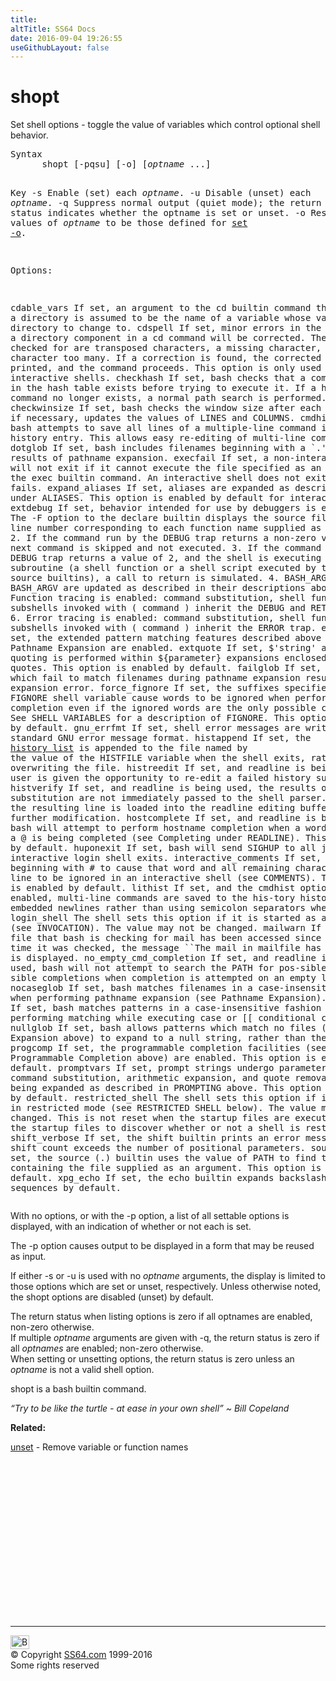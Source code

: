 ```yaml
---
title:
altTitle: SS64 Docs
date: 2016-09-04 19:26:55
useGithubLayout: false
---
```

<!-- #BeginLibraryItem "/Library/head_osx.lbi" --><!-- #EndLibraryItem --><h1>shopt</h1> 
<p>Set shell options - toggle the value of variables which control optional shell behavior.</p>
<pre>Syntax
      shopt [-pqsu] [-o] [<i>optname</i> ...]

Key
   -s     Enable (set) each <i>optname</i>.
   -u     Disable (unset) each <i>optname</i>.
   -q     Suppress normal output (quiet mode); the return status indicates whether the optname
          is set or unset.
   -o     Restrict the values of <i>optname </i>to be those defined for <a href="set.html">set -o</a>.

Options:

   cdable_vars
          If set, an argument to the cd builtin command that is not a directory is assumed to be
          the name of a variable whose value is the directory to change to.
   cdspell If  set, minor errors in the spelling of a directory component in a cd command will be
          corrected.  The errors checked for are transposed characters, a missing character, and
          one character too many.  If a correction is found, the corrected file name is printed,
          and the command proceeds.  This option is only used by interactive shells.
   checkhash
          If set, bash checks that a command found in the hash table  exists  before  trying  to
          execute  it.  If a hashed command no longer exists, a normal path search is performed.
   checkwinsize
          If set, bash checks the window size after each command and, if necessary, updates  the
          values of LINES and COLUMNS.
   cmdhist If set, bash attempts to save all lines of a multiple-line command in the same history
           entry.  This allows easy re-editing of multi-line commands.
   dotglob If set, bash includes filenames beginning with a `.' in the results of pathname expansion.
   execfail
          If  set, a non-interactive shell will not exit if it cannot execute the file specified
          as an argument to the exec builtin command.  An interactive shell  does  not  exit  if
          exec fails.
   expand_aliases
          If set, aliases are expanded as described above under ALIASES.  This option is enabled
          by default for interactive shells.
   extdebug
          If set, behavior intended for use by debuggers is enabled:
          1.     The -F option to the declare builtin displays the source  file  name  and  line
                 number corresponding to each function name supplied as an argument.
          2.     If the command run by the DEBUG trap returns a non-zero value, the next command
                 is skipped and not executed.
          3.     If the command run by the DEBUG trap returns a value of 2,  and  the  shell  is
                 executing in a subroutine (a shell function or a shell script executed by the .
                 or source builtins), a call to return is simulated.
          4.     BASH_ARGC and BASH_ARGV are updated as described in their descriptions above.
          5.     Function tracing is enabled:  command substitution, shell functions, and subshells
                 invoked with ( command ) inherit the DEBUG and RETURN traps.
          6.     Error tracing is enabled:  command substitution, shell functions, and subshells
                 invoked with ( command ) inherit the ERROR trap.
   extglob
          If set, the extended pattern matching features described above under  Pathname Expansion
          are enabled.
   extquote
          If  set,  $'string'  and $"string" quoting is performed within ${parameter} expansions
          enclosed in double quotes.  This option is enabled by default.
   failglob
          If set, patterns which fail to match filenames during pathname expansion result in  an
          expansion error.
   force_fignore
          If set, the suffixes specified by the FIGNORE shell variable cause words to be ignored
          when performing word completion even if the ignored words are the only possible completions.
          See  SHELL VARIABLES  for a description of FIGNORE.  This option is enabled by default.
   gnu_errfmt
          If set, shell error messages are written in the standard GNU error message format.
   histappend
          If set, the <a href="history.html">history list</a> is appended to the file named by the value of the HISTFILE
          variable when the shell exits, rather than overwriting the file.
   histreedit
          If  set, and readline is being used, a user is given the opportunity to re-edit a
          failed history substitution.
   histverify
          If set, and readline is being used, the results of history substitution are not immediately
          passed  to  the shell parser.  Instead, the resulting line is loaded into the
          readline editing buffer, allowing further modification.
   hostcomplete
          If set, and readline is being used, bash will attempt to perform  hostname  completion
          when  a  word containing a @ is being completed (see Completing under READLINE).
          This is enabled by default.
   huponexit
          If set, bash will send SIGHUP to all jobs when an interactive login shell exits.
   interactive_comments
          If set, allow a word beginning with # to cause that word and all remaining  characters
          on  that line to be ignored in an interactive shell (see COMMENTS).  This option
          is enabled by default.
   lithist If set, and the cmdhist option is enabled, multi-line commands are saved to  the  his-tory history
          tory with embedded newlines rather than using semicolon separators where possible.
   login_shell
          The  shell  sets this option if it is started as a login shell (see INVOCATION).
          The value may not be changed.
   mailwarn
          If set, and a file that bash is checking for mail has been  accessed  since  the  last
          time  it was checked, the message ``The mail in mailfile has been read'' is displayed.
   no_empty_cmd_completion
          If set, and readline is being used, bash will not attempt to search the PATH for  pos-sible possible
          sible completions when completion is attempted on an empty line.
   nocaseglob
          If  set, bash matches filenames in a case-insensitive fashion when performing pathname
          expansion (see Pathname Expansion).
   nocasematch
          If set, bash matches patterns in a case-insensitive fashion when  performing  matching
          while executing case or [[ conditional commands.
   nullglob
          If  set,  bash  allows patterns which match no files (see Pathname Expansion above) to
          expand to a null string, rather than themselves.
   progcomp
          If set, the programmable completion facilities (see Programmable Completion above) are
          enabled.  This option is enabled by default.
   promptvars
          If  set,  prompt strings undergo parameter expansion, command substitution, arithmetic
          expansion, and quote removal after being expanded as  described  in  PROMPTING  above.
          This option is enabled by default.
   restricted_shell
          The  shell  sets this option if it is started in restricted mode (see RESTRICTED SHELL
          below).  The value may not be changed.  This is not reset when the startup  files  are
          executed, allowing the startup files to discover whether or not a shell is restricted.
   shift_verbose
          If set, the shift builtin prints an error message when the  shift  count  exceeds  the
          number of positional parameters.
   sourcepath
          If set, the source (.) builtin uses the value of PATH to find the directory containing
          the file supplied as an argument.  This option is enabled by default.
   xpg_echo
          If set, the echo builtin expands backslash-escape sequences by default.</pre>
<p> With no options, or  with the -p option, a list of all settable options is displayed, with an indication of whether or not each is set. 
</p><p>The -p option causes output to be displayed in a form that may be reused as input. 
</p><p>If either -s or -u is used with no <i>optname</i> arguments, the display is limited to those options which are set or unset, respectively. Unless otherwise noted, the shopt options are disabled (unset) by default.
</p><p> The return status when listing options is zero if all optnames are enabled, non-zero otherwise.<br>If multiple <i>optname</i> arguments are given with -q, the return status is
zero if all <i>optnames</i> are enabled; non-zero otherwise.<br>
When setting or unsetting options, the return status is zero unless an <i>optname</i> is not a valid shell option.</p>
<p><span class="code">shopt</span> is a bash builtin command.</p>
<p class="quote"><i>“Try to be like the turtle - at ease in your own shell” ~ Bill Copeland</i></p>
<p><b>Related:</b></p>
<p> <a href="unset.html">unset</a> - Remove variable or function names</p><!-- #BeginLibraryItem "/Library/foot_osx.lbi" --><p>
<!-- OSX300 -->
<ins class="adsbygoogle" style="display:inline-block;width:300px;height:250px" data-ad-client="ca-pub-6140977852749469" data-ad-slot="1823340303"></ins>
<script>
(adsbygoogle = window.adsbygoogle || []).push({});
</script></p>
<hr>
<div id="bl" class="footer"><a href="shopt.html#"><img src="../images/top.png" width="30" height="22" alt="Back to the Top"></a></div>
<div id="br" class="footer, tagline">© Copyright <a href="../index.html">SS64.com</a> 1999-2016<br>
Some rights reserved</div><!-- #EndLibraryItem -->
